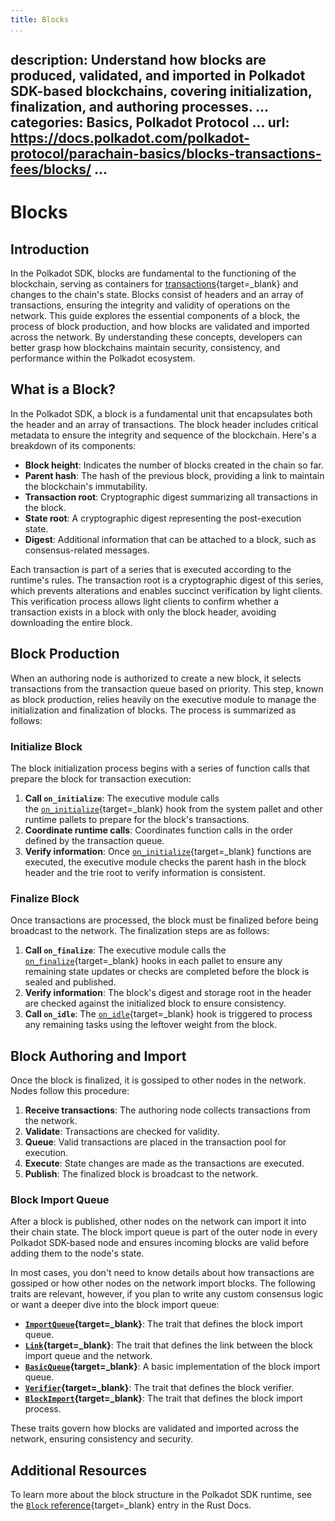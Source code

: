 ```yaml
---
title: Blocks
...
```

description: Understand how blocks are produced, validated, and imported in Polkadot SDK-based
  blockchains, covering initialization, finalization, and authoring processes.
...
categories: Basics, Polkadot Protocol
...
url: https://docs.polkadot.com/polkadot-protocol/parachain-basics/blocks-transactions-fees/blocks/
...
---

# Blocks

## Introduction

In the Polkadot SDK, blocks are fundamental to the functioning of the blockchain, serving as containers for [transactions](/polkadot-protocol/parachain-basics/blocks-transactions-fees/transactions/){target=\_blank} and changes to the chain's state. Blocks consist of headers and an array of transactions, ensuring the integrity and validity of operations on the network. This guide explores the essential components of a block, the process of block production, and how blocks are validated and imported across the network. By understanding these concepts, developers can better grasp how blockchains maintain security, consistency, and performance within the Polkadot ecosystem.

## What is a Block?

In the Polkadot SDK, a block is a fundamental unit that encapsulates both the header and an array of transactions. The block header includes critical metadata to ensure the integrity and sequence of the blockchain. Here's a breakdown of its components:

- **Block height**: Indicates the number of blocks created in the chain so far.
- **Parent hash**: The hash of the previous block, providing a link to maintain the blockchain's immutability.
- **Transaction root**: Cryptographic digest summarizing all transactions in the block.
- **State root**: A cryptographic digest representing the post-execution state.
- **Digest**: Additional information that can be attached to a block, such as consensus-related messages.

Each transaction is part of a series that is executed according to the runtime's rules. The transaction root is a cryptographic digest of this series, which prevents alterations and enables succinct verification by light clients. This verification process allows light clients to confirm whether a transaction exists in a block with only the block header, avoiding downloading the entire block.

## Block Production

When an authoring node is authorized to create a new block, it selects transactions from the transaction queue based on priority. This step, known as block production, relies heavily on the executive module to manage the initialization and finalization of blocks. The process is summarized as follows:

### Initialize Block

The block initialization process begins with a series of function calls that prepare the block for transaction execution:

1. **Call `on_initialize`**: The executive module calls the [`on_initialize`](https://paritytech.github.io/polkadot-sdk/master/frame_support/traits/trait.Hooks.html#method.on_initialize){target=\_blank} hook from the system pallet and other runtime pallets to prepare for the block's transactions.
2. **Coordinate runtime calls**: Coordinates function calls in the order defined by the transaction queue.
3. **Verify information**: Once [`on_initialize`](https://paritytech.github.io/polkadot-sdk/master/frame_support/traits/trait.Hooks.html#method.on_initialize){target=\_blank} functions are executed, the executive module checks the parent hash in the block header and the trie root to verify information is consistent.

### Finalize Block

Once transactions are processed, the block must be finalized before being broadcast to the network. The finalization steps are as follows:

1. **Call `on_finalize`**: The executive module calls the [`on_finalize`](https://paritytech.github.io/polkadot-sdk/master/frame_support/traits/trait.Hooks.html#method.on_finalize){target=\_blank} hooks in each pallet to ensure any remaining state updates or checks are completed before the block is sealed and published.
2. **Verify information**: The block's digest and storage root in the header are checked against the initialized block to ensure consistency.
3. **Call `on_idle`**: The [`on_idle`](https://paritytech.github.io/polkadot-sdk/master/frame_support/traits/trait.Hooks.html#method.on_idle){target=\_blank} hook is triggered to process any remaining tasks using the leftover weight from the block.

## Block Authoring and Import

Once the block is finalized, it is gossiped to other nodes in the network. Nodes follow this procedure:

1. **Receive transactions**: The authoring node collects transactions from the network.
2. **Validate**: Transactions are checked for validity.
3. **Queue**: Valid transactions are placed in the transaction pool for execution.
4. **Execute**: State changes are made as the transactions are executed.
5. **Publish**: The finalized block is broadcast to the network.

### Block Import Queue

After a block is published, other nodes on the network can import it into their chain state. The block import queue is part of the outer node in every Polkadot SDK-based node and ensures incoming blocks are valid before adding them to the node's state.

In most cases, you don't need to know details about how transactions are gossiped or how other nodes on the network import blocks. The following traits are relevant, however, if you plan to write any custom consensus logic or want a deeper dive into the block import queue:

- **[`ImportQueue`](https://paritytech.github.io/polkadot-sdk/master/sc_consensus/import_queue/trait.ImportQueue.html){target=\_blank}**: The trait that defines the block import queue.
- **[`Link`](https://paritytech.github.io/polkadot-sdk/master/sc_consensus/import_queue/trait.Link.html){target=\_blank}**: The trait that defines the link between the block import queue and the network.
- **[`BasicQueue`](https://paritytech.github.io/polkadot-sdk/master/sc_consensus/import_queue/struct.BasicQueue.html){target=\_blank}**: A basic implementation of the block import queue.
- **[`Verifier`](https://paritytech.github.io/polkadot-sdk/master/sc_consensus/import_queue/trait.Verifier.html){target=\_blank}**: The trait that defines the block verifier.
- **[`BlockImport`](https://paritytech.github.io/polkadot-sdk/master/sc_consensus/block_import/trait.BlockImport.html){target=\_blank}**: The trait that defines the block import process.

These traits govern how blocks are validated and imported across the network, ensuring consistency and security.

## Additional Resources

To learn more about the block structure in the Polkadot SDK runtime, see the [`Block` reference](https://paritytech.github.io/polkadot-sdk/master/sp_runtime/traits/trait.Block.html){target=\_blank} entry in the Rust Docs.
